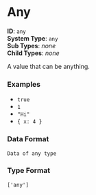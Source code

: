 # Any

**ID**: `any`  
**System Type**: `any`  
**Sub Types**: *none*  
**Child Types**: *none*  

A value that can be anything.

### Examples

- `true`
- `1`
- `"Hi"`
- `{ x: 4 }`

### Data Format

```
Data of any type
```

### Type Format

```
['any']
```

